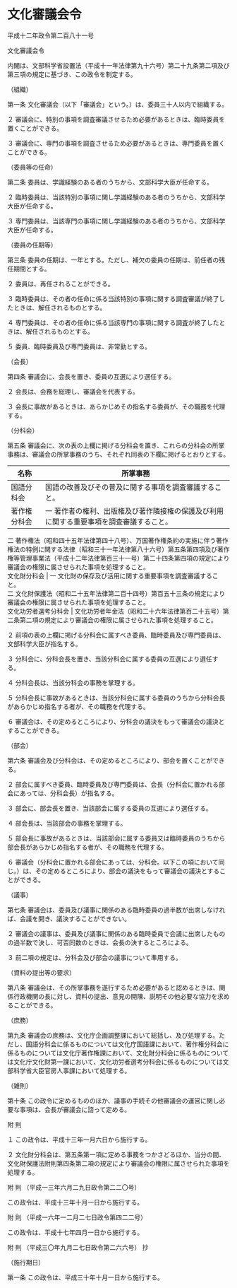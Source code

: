 # 文化審議会令

平成十二年政令第二百八十一号

文化審議会令

内閣は、文部科学省設置法（平成十一年法律第九十六号）第二十九条第二項及び第三項の規定に基づき、この政令を制定する。

（組織）

第一条 文化審議会（以下「審議会」という。）は、委員三十人以内で組織する。

２ 審議会に、特別の事項を調査審議させるため必要があるときは、臨時委員を置くことができる。

３ 審議会に、専門の事項を調査させるため必要があるときは、専門委員を置くことができる。

（委員等の任命）

第二条 委員は、学識経験のある者のうちから、文部科学大臣が任命する。

２ 臨時委員は、当該特別の事項に関し学識経験のある者のうちから、文部科学大臣が任命する。

３ 専門委員は、当該専門の事項に関し学識経験のある者のうちから、文部科学大臣が任命する。

（委員の任期等）

第三条 委員の任期は、一年とする。ただし、補欠の委員の任期は、前任者の残任期間とする。

２ 委員は、再任されることができる。

３ 臨時委員は、その者の任命に係る当該特別の事項に関する調査審議が終了したときは、解任されるものとする。

４ 専門委員は、その者の任命に係る当該専門の事項に関する調査が終了したときは、解任されるものとする。

５ 委員、臨時委員及び専門委員は、非常勤とする。

（会長）

第四条 審議会に、会長を置き、委員の互選により選任する。

２ 会長は、会務を総理し、審議会を代表する。

３ 会長に事故があるときは、あらかじめその指名する委員が、その職務を代理する。

（分科会）

第五条 審議会に、次の表の上欄に掲げる分科会を置き、これらの分科会の所掌事務は、審議会の所掌事務のうち、それぞれ同表の下欄に掲げるとおりとする。

名称 | 所掌事務  
---|---  
国語分科会 | 国語の改善及びその普及に関する事項を調査審議すること。  
著作権分科会 |  一 著作者の権利、出版権及び著作隣接権の保護及び利用に関する重要事項を調査審議すること。  
二 著作権法（昭和四十五年法律第四十八号）、万国著作権条約の実施に伴う著作権法の特例に関する法律（昭和三十一年法律第八十六号）第五条第四項及び著作権等管理事業法（平成十二年法律第百三十一号）第二十四条第四項の規定により審議会の権限に属させられた事項を処理すること。  
文化財分科会 |  一 文化財の保存及び活用に関する重要事項を調査審議すること。  
二 文化財保護法（昭和二十五年法律第二百十四号）第百五十三条の規定により審議会の権限に属させられた事項を処理すること。  
文化功労者選考分科会 | 文化功労者年金法（昭和二十六年法律第百二十五号）第二条第二項の規定により審議会の権限に属させられた事項を処理すること。  
  
２ 前項の表の上欄に掲げる分科会に属すべき委員、臨時委員及び専門委員は、文部科学大臣が指名する。

３ 分科会に、分科会長を置き、当該分科会に属する委員の互選により選任する。

４ 分科会長は、当該分科会の事務を掌理する。

５ 分科会長に事故があるときは、当該分科会に属する委員のうちから分科会長があらかじめ指名する者が、その職務を代理する。

６ 審議会は、その定めるところにより、分科会の議決をもって審議会の議決とすることができる。

（部会）

第六条 審議会及び分科会は、その定めるところにより、部会を置くことができる。

２ 部会に属すべき委員、臨時委員及び専門委員は、会長（分科会に置かれる部会にあっては、分科会長）が指名する。

３ 部会に、部会長を置き、当該部会に属する委員の互選により選任する。

４ 部会長は、当該部会の事務を掌理する。

５ 部会長に事故があるときは、当該部会に属する委員又は臨時委員のうちから部会長があらかじめ指名する者が、その職務を代理する。

６ 審議会（分科会に置かれる部会にあっては、分科会。以下この項において同じ。）は、その定めるところにより、部会の議決をもって審議会の議決とすることができる。

（議事）

第七条 審議会は、委員及び議事に関係のある臨時委員の過半数が出席しなければ、会議を開き、議決することができない。

２ 審議会の議事は、委員及び議事に関係のある臨時委員で会議に出席したものの過半数で決し、可否同数のときは、会長の決するところによる。

３ 前二項の規定は、分科会及び部会の議事について準用する。

（資料の提出等の要求）

第八条 審議会は、その所掌事務を遂行するため必要があると認めるときは、関係行政機関の長に対し、資料の提出、意見の開陳、説明その他必要な協力を求めることができる。

（庶務）

第九条 審議会の庶務は、文化庁企画調整課において総括し、及び処理する。ただし、国語分科会に係るものについては文化庁国語課において、著作権分科会に係るものについては文化庁著作権課において、文化財分科会に係るものについては文化庁文化財第一課において、文化功労者選考分科会に係るものについては文部科学省大臣官房人事課において処理する。

（雑則）

第十条 この政令に定めるもののほか、議事の手続その他審議会の運営に関し必要な事項は、会長が審議会に諮って定める。

附 則

１ この政令は、平成十三年一月六日から施行する。

２ 文化財分科会は、第五条第一項に定める事務をつかさどるほか、当分の間、文化財保護法附則第四条第二項の規定により審議会の権限に属させられた事項を処理する。

附 則 （平成一三年六月二九日政令第二二〇号）

この政令は、平成十三年十月一日から施行する。

附 則 （平成一六年一二月二七日政令第四二二号）

この政令は、平成十七年四月一日から施行する。

附 則 （平成三〇年九月二七日政令第二六六号） 抄

（施行期日）

第一条 この政令は、平成三十年十月一日から施行する。
